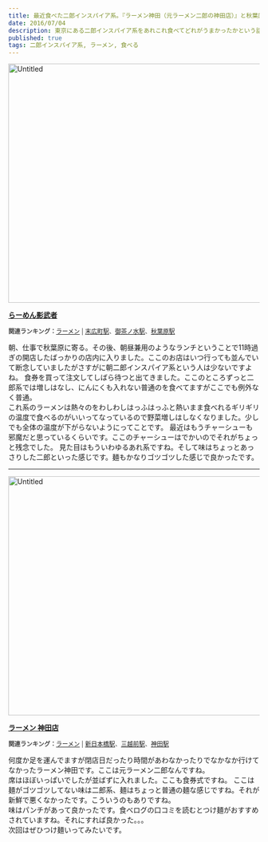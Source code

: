 ```yaml
---
title: 最近食べた二郎インスパイア系。『ラーメン神田（元ラーメン二郎の神田店）』と秋葉原の『らーめん 影武者』。
date: 2016/07/04
description: 東京にある二郎インスパイア系をあれこれ食べてどれがうまかったかという話。
published: true
tags: 二郎インスパイア系, ラーメン, 食べる
---
```


<a data-flickr-embed="true"  href="https://www.flickr.com/photos/shigeki_takeguchi/27980802392/in/dateposted-public/" title="Untitled"><img src="https://c1.staticflickr.com/8/7634/27980802392_ed2c3c8a94_z.jpg" width="640" height="480" alt="Untitled"></a><script async src="//embedr.flickr.com/assets/client-code.js" charset="utf-8"></script>

<div class="tabelog">
<p><strong><a href="http://tabelog.com/tokyo/A1311/A131101/13103279/" target="_blank">らーめん影武者</a></strong></p>
<script src="http://tabelog.com/badge/google_badge?escape=false&rcd=13103279" type="text/javascript" charset="utf-8"></script>
</div>
<p style="color:#444444; font-size:12px;">
<strong>関連ランキング：</strong><a href="http://tabelog.com/rstLst/ramen/">ラーメン</a> | <a href="http://tabelog.com/tokyo/A1311/A131101/R5364/rstLst/">末広町駅</a>、<a href="http://tabelog.com/tokyo/A1310/A131002/R2080/rstLst/">御茶ノ水駅</a>、<a href="http://tabelog.com/tokyo/A1310/A131001/R173/rstLst/">秋葉原駅</a></p>

朝、仕事で秋葉原に寄る。その後、朝昼兼用のようなランチということで11時過ぎの開店したばっかりの店内に入りました。ここのお店はいつ行っても並んでいて断念していましたがさすがに朝二郎インスパイア系という人は少ないですよね。
食券を買って注文してしばら待つと出てきました。ここのところずっと二郎系では増しはなし、にんにくも入れない普通のを食べてますがここでも例外なく普通。  
これ系のラーメンは熱々のをわしわしはっふはっふと熱いまま食べれるギリギリの温度で食べるのがいいってなっているので野菜増しはしなくなりました。少しでも全体の温度が下がらないようにってことです。
最近はもうチャーシューも邪魔だと思っているくらいです。ここのチャーシューはでかいのでそれがちょっと残念でした。
見た目はもういわゆるあれ系ですね。そして味はちょっとあっさりした二郎といった感じです。麺もかなりゴツゴツした感じで良かったです。

---

<a data-flickr-embed="true"  href="https://www.flickr.com/photos/shigeki_takeguchi/27469389904/in/dateposted-public/" title="Untitled"><img src="https://c1.staticflickr.com/8/7669/27469389904_738ddda2ec_z.jpg" width="640" height="480" alt="Untitled"></a><script async src="//embedr.flickr.com/assets/client-code.js" charset="utf-8"></script>

<div class="tabelog">
<p><strong><a href="http://tabelog.com/tokyo/A1310/A131002/13011452/" target="_blank">ラーメン 神田店</a></strong></p>
<script src="http://tabelog.com/badge/google_badge?escape=false&rcd=13011452" type="text/javascript" charset="utf-8"></script>
</div>
<p style="color:#444444; font-size:12px;">
<strong>関連ランキング：</strong><a href="http://tabelog.com/rstLst/ramen/">ラーメン</a> | <a href="http://tabelog.com/tokyo/A1302/A130202/R5260/rstLst/">新日本橋駅</a>、<a href="http://tabelog.com/tokyo/A1302/A130202/R9506/rstLst/">三越前駅</a>、<a href="http://tabelog.com/tokyo/A1310/A131002/R2954/rstLst/">神田駅</a></p>

何度か足を運んでますが閉店日だったり時間があわなかったりでなかなか行けてなかったラーメン神田です。ここは元ラーメン二郎なんですね。  
席はほぼいっぱいでしたが並ばずに入れました。ここも食券式ですね。
ここは麺がゴツゴツしてない味は二郎系、麺はちょっと普通の麺な感じですね。それが新鮮で悪くなかったです。こういうのもありですね。  
味はパンチがあって良かったです。食べログの口コミを読むとつけ麺がおすすめされていますね。それにすれば良かった。。。  
次回はぜひつけ麺いってみたいです。
